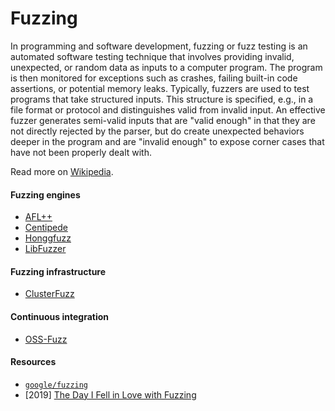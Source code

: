 # Fuzzing

In programming and software development, fuzzing or fuzz testing is an automated software testing technique that involves providing invalid, unexpected, or random data as inputs to a computer program. The program is then monitored for exceptions such as crashes, failing built-in code assertions, or potential memory leaks. Typically, fuzzers are used to test programs that take structured inputs. This structure is specified, e.g., in a file format or protocol and distinguishes valid from invalid input. An effective fuzzer generates semi-valid inputs that are "valid enough" in that they are not directly rejected by the parser, but do create unexpected behaviors deeper in the program and are "invalid enough" to expose corner cases that have not been properly dealt with.

Read more on [Wikipedia](https://en.wikipedia.org/wiki/Fuzzing).

#### Fuzzing engines
- [AFL++](https://aflplus.plus)
- [Centipede](https://github.com/google/centipede)
- [Honggfuzz](https://honggfuzz.dev)
- [LibFuzzer](https://llvm.org/docs/LibFuzzer.html)

#### Fuzzing infrastructure
- [ClusterFuzz](https://google.github.io/clusterfuzz)

#### Continuous integration
- [OSS-Fuzz](https://google.github.io/oss-fuzz)

#### Resources
- [`google/fuzzing`](https://github.com/google/fuzzing/tree/master/docs)
- [2019] [The Day I Fell in Love with Fuzzing](https://nullprogram.com/blog/2019/01/25)
